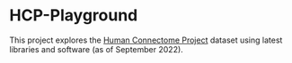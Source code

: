 # HCP-Playground

This project explores the [Human Connectome Project](http://www.humanconnectomeproject.org/data/) dataset using latest libraries and software (as of September 2022).
